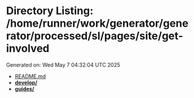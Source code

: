 # Directory Listing: /home/runner/work/generator/generator/processed/sl/pages/site/get-involved
Generated on: Wed May  7 04:32:04 UTC 2025

- [README.md](README.md)
- **[develop/](develop/)**
- **[guides/](guides/)**

